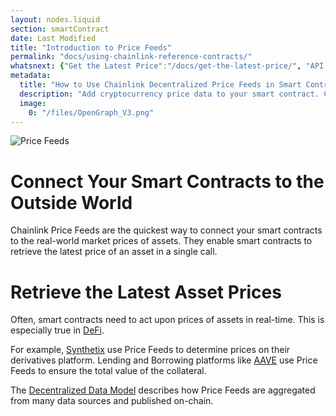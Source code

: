 ```yaml
---
layout: nodes.liquid
section: smartContract
date: Last Modified
title: "Introduction to Price Feeds"
permalink: "docs/using-chainlink-reference-contracts/"
whatsnext: {"Get the Latest Price":"/docs/get-the-latest-price/", "API Reference":"/docs/price-feeds-api-reference/", "Contract Addresses":"/docs/reference-contracts/"}
metadata: 
  title: "How to Use Chainlink Decentralized Price Feeds in Smart Contracts"
  description: "Add cryptocurrency price data to your smart contract. Chainlink price feeds include BTC/USD, BTC/ETH, ETH/USD and more!"
  image: 
    0: "/files/OpenGraph_V3.png"
---
```

![Price Feeds](/files/2306b8b-Decentralized_Oracles_V3.png)

# Connect Your Smart Contracts to the Outside World

Chainlink Price Feeds are the quickest way to connect your smart contracts to the real-world market prices of assets. They enable smart contracts to retrieve the latest price of an asset in a single call.

# Retrieve the Latest Asset Prices

Often, smart contracts need to act upon prices of assets in real-time. This is especially true in <a href="https://defi.chain.link/" target="_blank">DeFi</a>.

For example, <a href="https://www.synthetix.io/" target="_blank">Synthetix</a> use Price Feeds to determine prices on their derivatives platform. Lending and Borrowing platforms like <a href="https://aave.com/" target="_blank">AAVE</a> use Price Feeds to ensure the total value of the collateral.

The [Decentralized Data Model](../architecture-decentralized-model/) describes how Price Feeds are aggregated from many data sources and published on-chain.